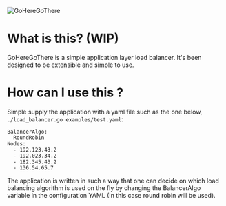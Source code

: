 ![GoHereGoThere](https://user-images.githubusercontent.com/14715156/57989207-6f5a8680-7a65-11e9-899f-465cd1aa26a5.png)

# What is this? (WIP)

GoHereGoThere is a simple application layer load balancer. It's been designed to be extensible and simple to use.

# How can I use this ?

Simple supply the application with a yaml file such as the one below, `./load_balancer.go examples/test.yaml`:
```
BalancerAlgo:
  RoundRobin
Nodes:
  - 192.123.43.2
  - 192.023.34.2
  - 182.345.43.2
  - 136.54.65.7
```
The application is written in such a way that one can decide on which load balancing algorithm is used on the fly by changing the BalancerAlgo variable in the configuration YAML (In this case round robin will be used).

